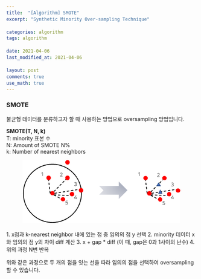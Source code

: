 ```yaml
---
title:  "[Algorithm] SMOTE"
excerpt: "Synthetic Minority Over-sampling Technique"

categories: algorithm
tags: algorithm

date: 2021-04-06
last_modified_at: 2021-04-06

layout: post
comments: true
use_math: true
---
```


### SMOTE
불균형 데이터를 분류하고자 할 때 사용하는 방법으로 oversampling 방법입니다.  

**SMOTE(T, N, k)**  
T: minority 표본 수  
N: Amount of SMOTE N%  
k: Number of nearest neighbors  

<center><img src="https://github.com/bominkm/bominkm.github.io/blob/master/assets/images/knn2.png?raw=true"></center>
<br>
1. x점과 k-nearest neighbor 내에 있는 점 중 임의의 점 y 선택
2. minority 데이터 x와 임의의 점 y의 차이 diff 계산
3. x + gap * diff (이 때, gap은 0과 1사이의 난수)
4. 위의 과정 N번 반복

위와 같은 과정으로 두 개의 점을 잇는 선을 따라 임의의 점을 선택하여 oversampling할 수 있습니다.
